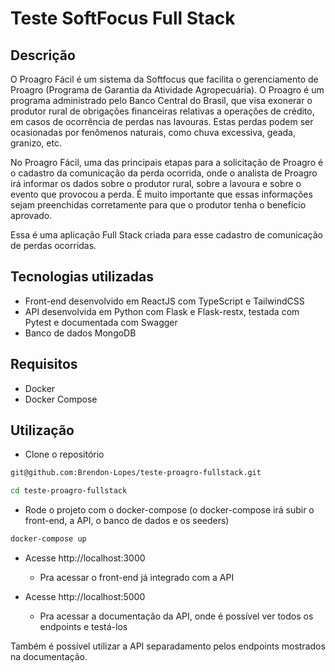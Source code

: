 # Teste SoftFocus Full Stack

## Descrição
O Proagro Fácil é um sistema da Softfocus que facilita o gerenciamento de
Proagro (Programa de Garantia da Atividade Agropecuária). O Proagro é um
programa administrado pelo Banco Central do Brasil, que visa exonerar o produtor
rural de obrigações financeiras relativas a operações de crédito, em casos de
ocorrência de perdas nas lavouras. Estas perdas podem ser ocasionadas por
fenômenos naturais, como chuva excessiva, geada, granizo, etc.

No Proagro Fácil, uma das principais etapas para a solicitação de Proagro é
o cadastro da comunicação da perda ocorrida, onde o analista de Proagro irá
informar os dados sobre o produtor rural, sobre a lavoura e sobre o evento que
provocou a perda. É muito importante que essas informações sejam preenchidas
corretamente para que o produtor tenha o benefício aprovado.

Essa é uma aplicação Full Stack criada para esse cadastro de comunicação de perdas ocorridas.

## Tecnologias utilizadas
 - Front-end desenvolvido em ReactJS com TypeScript e TailwindCSS
 - API desenvolvida em Python com Flask e Flask-restx, testada com Pytest e documentada com Swagger
 - Banco de dados MongoDB

## Requisitos
 - Docker
 - Docker Compose

## Utilização

- Clone o repositório
```bash
git@github.com:Brendon-Lopes/teste-proagro-fullstack.git

cd teste-proagro-fullstack
```

- Rode o projeto com o docker-compose (o docker-compose irá subir o front-end, a API, o banco de dados e os seeders)

```bash
docker-compose up
```
- Acesse http://localhost:3000
  - Pra acessar o front-end já integrado com a API

- Acesse http://localhost:5000
  - Pra acessar a documentação da API, onde é possível ver todos os endpoints e testá-los

Também é possível utilizar a API separadamento pelos endpoints mostrados na documentação.

